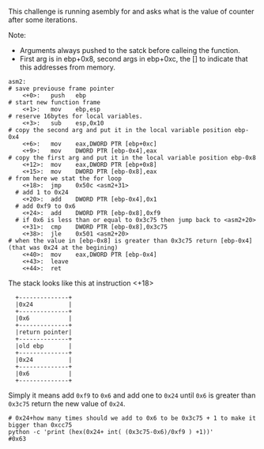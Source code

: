 This challenge is running asembly for and asks what is the value of counter after some iterations. 

Note: 
- Arguments always pushed to the satck before calleing the function.
- First arg is in ebp+0x8, second args in ebp+0xc, the [] to indicate that this addresses from memory.

```
asm2:
# save previouse frame pointer
	<+0>:	push   ebp
# start new function frame 
	<+1>:	mov    ebp,esp
# reserve 16bytes for local variables.
	<+3>:	sub    esp,0x10
# copy the second arg and put it in the local variable position ebp-0x4  
	<+6>:	mov    eax,DWORD PTR [ebp+0xc]
	<+9>:	mov    DWORD PTR [ebp-0x4],eax
# copy the first arg and put it in the local variable position ebp-0x8  
	<+12>:	mov    eax,DWORD PTR [ebp+0x8]
	<+15>:	mov    DWORD PTR [ebp-0x8],eax
# from here we stat the for loop  
	<+18>:	jmp    0x50c <asm2+31>
  # add 1 to 0x24
	<+20>:	add    DWORD PTR [ebp-0x4],0x1
  # add 0xf9 to 0x6
	<+24>:	add    DWORD PTR [ebp-0x8],0xf9
  # if 0x6 is less than or equal to 0x3c75 then jump back to <asm2+20>
	<+31>:	cmp    DWORD PTR [ebp-0x8],0x3c75
	<+38>:	jle    0x501 <asm2+20>
# when the value in [ebp-0x8] is greater than 0x3c75 return [ebp-0x4] (that was 0x24 at the begining)
	<+40>:	mov    eax,DWORD PTR [ebp-0x4]
	<+43>:	leave  
	<+44>:	ret    

```

The stack looks like this at instruction <+18>
```
  +--------------+
  |0x24          |
  +--------------+
  |0x6           |
  +--------------+
  |return pointer|
  +--------------+
  |old ebp       |
  +--------------+
  |0x24          |
  +--------------+
  |0x6           |
  +--------------+
```
Simply it means add `0xf9` to `0x6` and add one to `0x24` until `0x6` is greater than `0x3c75` return the new value of 
`0x24`.

```
# 0x24+how many times should we add to 0x6 to be 0x3c75 + 1 to make it bigger than 0xcc75
python -c 'print (hex(0x24+ int( (0x3c75-0x6)/0xf9 ) +1))'
#0x63
```
